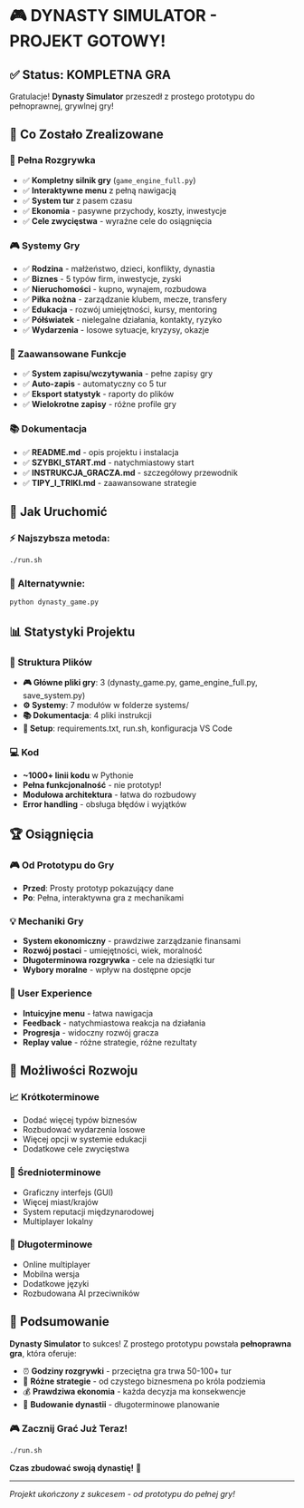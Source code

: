 # 🎮 DYNASTY SIMULATOR - PROJEKT GOTOWY!

## ✅ Status: KOMPLETNA GRA

Gratulacje! **Dynasty Simulator** przeszedł z prostego prototypu do pełnoprawnej, grywlnej gry!

## 🚀 Co Zostało Zrealizowane

### 🎯 Pełna Rozgrywka
- ✅ **Kompletny silnik gry** (`game_engine_full.py`)
- ✅ **Interaktywne menu** z pełną nawigacją  
- ✅ **System tur** z pasem czasu
- ✅ **Ekonomia** - pasywne przychody, koszty, inwestycje
- ✅ **Cele zwycięstwa** - wyraźne cele do osiągnięcia

### 🎮 Systemy Gry
- ✅ **Rodzina** - małżeństwo, dzieci, konflikty, dynastia
- ✅ **Biznes** - 5 typów firm, inwestycje, zyski  
- ✅ **Nieruchomości** - kupno, wynajem, rozbudowa
- ✅ **Piłka nożna** - zarządzanie klubem, mecze, transfery
- ✅ **Edukacja** - rozwój umiejętności, kursy, mentoring
- ✅ **Półświatek** - nielegalne działania, kontakty, ryzyko
- ✅ **Wydarzenia** - losowe sytuacje, kryzysy, okazje

### 💾 Zaawansowane Funkcje
- ✅ **System zapisu/wczytywania** - pełne zapisy gry
- ✅ **Auto-zapis** - automatyczny co 5 tur
- ✅ **Eksport statystyk** - raporty do plików  
- ✅ **Wielokrotne zapisy** - różne profile gry

### 📚 Dokumentacja
- ✅ **README.md** - opis projektu i instalacja
- ✅ **SZYBKI_START.md** - natychmiastowy start
- ✅ **INSTRUKCJA_GRACZA.md** - szczegółowy przewodnik
- ✅ **TIPY_I_TRIKI.md** - zaawansowane strategie

## 🎯 Jak Uruchomić

### ⚡ Najszybsza metoda:
```bash
./run.sh
```

### 🔧 Alternatywnie:
```bash
python dynasty_game.py
```

## 📊 Statystyki Projektu

### 📁 Struktura Plików
- **🎮 Główne pliki gry**: 3 (dynasty_game.py, game_engine_full.py, save_system.py)
- **⚙️ Systemy**: 7 modułów w folderze systems/
- **📚 Dokumentacja**: 4 pliki instrukcji
- **🔧 Setup**: requirements.txt, run.sh, konfiguracja VS Code

### 💻 Kod
- **~1000+ linii kodu** w Pythonie
- **Pełna funkcjonalność** - nie prototyp!
- **Modułowa architektura** - łatwa do rozbudowy
- **Error handling** - obsługa błędów i wyjątków

## 🏆 Osiągnięcia

### 🎮 Od Prototypu do Gry
- **Przed**: Prosty prototyp pokazujący dane
- **Po**: Pełna, interaktywna gra z mechanikami

### 💡 Mechaniki Gry
- **System ekonomiczny** - prawdziwe zarządzanie finansami
- **Rozwój postaci** - umiejętności, wiek, moralność
- **Długoterminowa rozgrywka** - cele na dziesiątki tur
- **Wybory moralne** - wpływ na dostępne opcje

### 🎯 User Experience
- **Intuicyjne menu** - łatwa nawigacja
- **Feedback** - natychmiastowa reakcja na działania
- **Progresja** - widoczny rozwój gracza
- **Replay value** - różne strategie, różne rezultaty

## 🚀 Możliwości Rozwoju

### 📈 Krótkoterminowe
- Dodać więcej typów biznesów
- Rozbudować wydarzenia losowe
- Więcej opcji w systemie edukacji
- Dodatkowe cele zwycięstwa

### 🎯 Średnioterminowe  
- Graficzny interfejs (GUI)
- Więcej miast/krajów
- System reputacji międzynarodowej
- Multiplayer lokalny

### 🌟 Długoterminowe
- Online multiplayer
- Mobilna wersja
- Dodatkowe języki
- Rozbudowana AI przeciwników

## 🎉 Podsumowanie

**Dynasty Simulator** to sukces! Z prostego prototypu powstała **pełnoprawna gra**, która oferuje:

- ⏰ **Godziny rozgrywki** - przeciętna gra trwa 50-100+ tur
- 🎯 **Różne strategie** - od czystego biznesmena po króla podziemia  
- 💰 **Prawdziwa ekonomia** - każda decyzja ma konsekwencje
- 🏰 **Budowanie dynastii** - długoterminowe planowanie

### 🎮 Zacznij Grać Już Teraz!

```bash
./run.sh
```

**Czas zbudować swoją dynastię!** 🏰

---

*Projekt ukończony z sukcesem - od prototypu do pełnej gry!*

